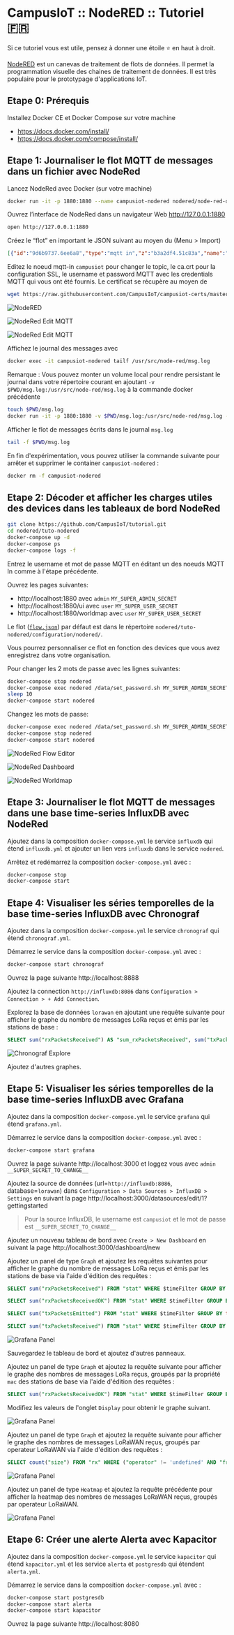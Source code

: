 # CampusIoT :: NodeRED :: Tutoriel :fr:

Si ce tutoriel vous est utile, pensez à donner une étoile :star: en haut à droit.

[NodeRED](https://nodered.org/) est un canevas de traitement de flots de données. Il permet la programmation visuelle des chaines de traitement de données. Il est très populaire pour le prototypage d'applications IoT.

## Etape 0: Prérequis
Installez Docker CE et Docker Compose sur votre machine
* https://docs.docker.com/install/
* https://docs.docker.com/compose/install/

## Etape 1: Journaliser le flot MQTT de messages dans un fichier avec NodeRed
Lancez NodeRed avec Docker (sur votre machine)
```bash
docker run -it -p 1880:1880 --name campusiot-nodered nodered/node-red-docker
```

Ouvrez l’interface de NodeRed dans un navigateur Web http://127.0.0.1:1880
```bash
open http://127.0.0.1:1880
```

Créez le “flot” en important le JSON suivant au moyen du (Menu > Import)
```json
[{"id":"9d6b9737.6ee6a8","type":"mqtt in","z":"b3a2df4.51c83a","name":"campusiot","topic":"#","qos":"2","broker":"61ca344b.cfb484","x":210,"y":180,"wires":[["7fea5047.da2c5","4ece3642.56654"]]},{"id":"7fea5047.da2c5","type":"debug","z":"b3a2df4.51c83a","name":"","active":true,"tosidebar":true,"console":false,"tostatus":false,"complete":"false","x":510,"y":180,"wires":[]},{"id":"4ece3642.56654","type":"file","z":"b3a2df4.51c83a","name":"msg.log","filename":"msg.log","appendNewline":true,"createDir":true,"overwriteFile":"false","x":500,"y":260,"wires":[[]]},{"id":"61ca344b.cfb484","type":"mqtt-broker","z":"","name":"campusiot","broker":"lora.campusiot.imag.fr","port":"8883","tls":"11b0c2f3.c55f2d","clientid":"","usetls":true,"compatmode":true,"keepalive":"60","cleansession":true,"birthTopic":"","birthQos":"0","birthPayload":"","closeTopic":"","closeQos":"0","closePayload":"","willTopic":"","willQos":"0","willPayload":""},{"id":"11b0c2f3.c55f2d","type":"tls-config","z":"","name":"","cert":"","key":"","ca":"","certname":"","keyname":"","caname":"ca.crt","servername":"","verifyservercert":false}]
```

Editez le noeud mqtt-in `campusiot` pour changer le topic, le ca.crt pour la configuration SSL, le username et password MQTT avec les credentials MQTT qui vous ont été fournis.
Le certificat se récupère au moyen de
```bash
wget https://raw.githubusercontent.com/CampusIoT/campusiot-certs/master/mqtt/ca.crt
```

![NodeRED](images/nodered.png)

![NodeRed Edit MQTT](images/nodered_1a.png)

![NodeRed Edit MQTT](images/nodered_1b.png)


Affichez le journal des messages avec
```bash
docker exec -it campusiot-nodered tailf /usr/src/node-red/msg.log
```

Remarque : Vous pouvez monter un volume local pour rendre persistant le journal dans votre répertoire courant en ajoutant `-v $PWD/msg.log:/usr/src/node-red/msg.log` à la commande docker précédente
```bash
touch $PWD/msg.log
docker run -it -p 1880:1880 -v $PWD/msg.log:/usr/src/node-red/msg.log --name campusiot-nodered nodered/node-red-docker
```
Afficher le flot de messages écrits dans le journal `msg.log`
```bash
tail -f $PWD/msg.log
```

En fin d'expérimentation, vous pouvez utiliser la commande suivante pour arrêter et supprimer le container `campusiot-nodered` :
```bash
docker rm -f campusiot-nodered
```

## Etape 2: Décoder et afficher les charges utiles des devices dans les tableaux de bord NodeRed

```bash
git clone https://github.com/CampusIoT/tutorial.git
cd nodered/tuto-nodered
docker-compose up -d
docker-compose ps
docker-compose logs -f
```

Entrez le username et mot de passe MQTT en éditant un des noeuds MQTT In comme à l'étape précédente.

Ouvrez les pages suivantes:
* http://localhost:1880 avec `admin` `MY_SUPER_ADMIN_SECRET`
* http://localhost:1880/ui avec `user` `MY_SUPER_USER_SECRET`
* http://localhost:1880/worldmap avec `user` `MY_SUPER_USER_SECRET`

Le flot ([`flow.json`](https://github.com/CampusIoT/tutorial/blob/master/nodered/tuto-nodered/configuration/nodered/flow.json)) par défaut est dans le répertoire `nodered/tuto-nodered/configuration/nodered/`.

Vous pourrez personnaliser ce flot en fonction des devices que vous avez enregistrez dans votre organisation.

Pour changer les 2 mots de passe avec les lignes suivantes:
```bash
docker-compose stop nodered
docker-compose exec nodered /data/set_password.sh MY_SUPER_ADMIN_SECRET MY_SUPER_USER_SECRET
sleep 10
docker-compose start nodered
```

Changez les mots de passe:
```bash
docker-compose exec nodered /data/set_password.sh MY_SUPER_ADMIN_SECRET MY_SUPER_USER_SECRET
docker-compose stop nodered
docker-compose start nodered
```
![NodeRed Flow Editor](images/nodered_2a.png)

![NodeRed Dashboard](images/nodered_2b.png)

![NodeRed Worldmap](images/nodered_2c.png)


## Etape 3: Journaliser le flot MQTT de messages dans une base time-series InfluxDB avec NodeRed

Ajoutez dans la composition `docker-compose.yml` le service `influxdb` qui étend `influxdb.yml` et ajouter un lien vers `influxdb` dans le service `nodered`.

Arrêtez et redémarrez la composition `docker-compose.yml` avec :
```bash
docker-compose stop
docker-compose start
```

## Etape 4: Visualiser les séries temporelles de la base time-series InfluxDB avec Chronograf

Ajoutez dans la composition `docker-compose.yml` le service `chronograf` qui étend `chronograf.yml`.

Démarrez le service dans la composition `docker-compose.yml` avec :
```bash
docker-compose start chronograf
```

Ouvrez la page suivante http://localhost:8888

Ajoutez la connection `http://influxdb:8086` dans `Configuration > Connection > + Add Connection`.

Explorez la base de données `lorawan` en ajoutant une requête suivante pour afficher le graphe du nombre de messages LoRa reçus et émis par les stations de base :

```sql
SELECT sum("rxPacketsReceived") AS "sum_rxPacketsReceived", sum("txPacketsReceived") AS "sum_txPacketsReceived", sum("rxPacketsReceivedOK") AS "sum_rxPacketsReceivedOK", sum("txPacketsEmitted") AS "sum_txPacketsEmitted" FROM "lorawan"."three_days"."stat" WHERE time > :dashboardTime: GROUP BY time(1m) FILL(null)
```

![Chronograf Explore](images/chronograf_1.png)

Ajoutez d'autres graphes.

## Etape 5: Visualiser les séries temporelles de la base time-series InfluxDB avec Grafana

Ajoutez dans la composition `docker-compose.yml` le service `grafana` qui étend `grafana.yml`.

Démarrez le service dans la composition `docker-compose.yml` avec :
```bash
docker-compose start grafana
```

Ouvrez la page suivante http://localhost:3000 et loggez vous avec `admin` `__SUPER_SECRET_TO_CHANGE__`

Ajoutez la source de données (url=`http://influxdb:8086`, database=`lorawan`) dans `Configuration > Data Sources > InfluxDB > Settings` en suivant la page http://localhost:3000/datasources/edit/1?gettingstarted

> Pour la source InfluxDB, le username est `campusiot` et le mot de passe est `__SUPER_SECRET_TO_CHANGE__`

Ajoutez un nouveau tableau de bord avec `Create > New Dashboard` en suivant la page http://localhost:3000/dashboard/new

Ajoutez un panel de type `Graph` et ajoutez les requêtes suivantes pour afficher le graphe du nombre de messages LoRa reçus et émis par les stations de base via l'aide d'édition des requêtes :

```sql
SELECT sum("rxPacketsReceived") FROM "stat" WHERE $timeFilter GROUP BY time($__interval) fill(null)

SELECT sum("rxPacketsReceivedOK") FROM "stat" WHERE $timeFilter GROUP BY time($__interval) fill(null)

SELECT sum("txPacketsEmitted") FROM "stat" WHERE $timeFilter GROUP BY time($__interval) fill(null)

SELECT sum("txPacketsReceived") FROM "stat" WHERE $timeFilter GROUP BY time($__interval) fill(null)
```

![Grafana Panel](images/grafana_1.png)

Sauvegardez le tableau de bord et ajoutez d'autres panneaux.

Ajoutez un panel de type `Graph` et ajoutez la requête suivante pour afficher le graphe des nombres de messages LoRa reçus, groupés par la propriété `mac` des stations de base via l'aide d'édition des requêtes :

```sql
SELECT sum("rxPacketsReceivedOK") FROM "stat" WHERE $timeFilter GROUP BY time($__interval), "mac" fill(null)
```

Modifiez les valeurs de l'onglet `Display` pour obtenir le graphe suivant.

![Grafana Panel](images/grafana_2.png)

Ajoutez un panel de type `Graph` et ajoutez la requête suivante pour afficher le graphe des nombres de messages LoRaWAN reçus, groupés par operateur LoRaWAN via l'aide d'édition des requêtes :

```sql
SELECT count("size") FROM "rx" WHERE ("operator" != 'undefined' AND "frametype" = 'dtup') AND $timeFilter GROUP BY time($__interval), "operator" fill(null)
```

![Grafana Panel](images/grafana_3.png)


Ajoutez un panel de type `Heatmap` et ajoutez la requête précédente pour afficher la heatmap des nombres de messages LoRaWAN reçus, groupés par operateur LoRaWAN.

![Grafana Panel](images/grafana_4.png)

## Etape 6: Créer une alerte Alerta avec Kapacitor

Ajoutez dans la composition `docker-compose.yml` le service `kapacitor` qui étend `kapacitor.yml` et les service `alerta` et `postgresdb` qui étendent `alerta.yml`.

Démarrez le service dans la composition `docker-compose.yml` avec :
```bash
docker-compose start postgresdb
docker-compose start alerta
docker-compose start kapacitor
```

Ouvrez la page suivante http://localhost:8080
